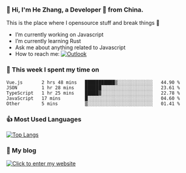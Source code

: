 ### 👋 Hi, I'm He Zhang, a Developer 🚀 from China.

This is the place where I opensource stuff and break things :rofl:

- I’m currently working on Javascript
- I’m currently learning Rust
- Ask me about anything related to Javascript
- How to reach me: [![Outlook](https://img.shields.io/badge/-Outlook-0078D4?style=flat&logo=Microsoft-Outlook&logoColor=white)](mailto:zhanghe@zhe.cool)

### 💪 This week I spent my time on 
<!--START_SECTION:waka-->
```text
Vue.js       2 hrs 48 mins   ███████████▒░░░░░░░░░░░░░   44.90 % 
JSON         1 hr 28 mins    ██████░░░░░░░░░░░░░░░░░░░   23.61 % 
TypeScript   1 hr 25 mins    █████▓░░░░░░░░░░░░░░░░░░░   22.78 % 
JavaScript   17 mins         █░░░░░░░░░░░░░░░░░░░░░░░░   04.60 % 
Other        5 mins          ▒░░░░░░░░░░░░░░░░░░░░░░░░   01.41 % 
```
<!--END_SECTION:waka-->

### 👍 Most Used Languages
[![Top Langs](https://github-readme-stats.vercel.app/api/top-langs/?username=zhanghecool&layout=compact)](https://zhanghe.cool)

### 🌈 My blog 
[![Click to enter my website](https://cdn.jsdelivr.net/gh/zhanghecool/assets/images/gif/zhanghecools.gif)](https://zhanghe.cool)
